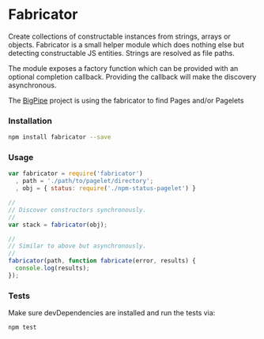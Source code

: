 # Fabricator

Create collections of constructable instances from strings, arrays or objects.
Fabricator is a small helper module which does nothing else but detecting
constructable JS entities. Strings are resolved as file paths.

The module exposes a factory function which can be provided with an optional
completion callback. Providing the callback will make the discovery asynchronous.

The [BigPipe] project is using the fabricator to find Pages and/or Pagelets

### Installation

```bash
npm install fabricator --save
```

### Usage

```js
var fabricator = require('fabricator')
  , path = './path/to/pagelet/directory';
  , obj = { status: require('./npm-status-pagelet') }

//
// Discover constructors synchronously.
//
var stack = fabricator(obj);

//
// Similar to above but asynchronously.
//
fabricator(path, function fabricate(error, results) {
  console.log(results);
});
```

### Tests

Make sure devDependencies are installed and run the tests via:

```js
npm test
```

[BigPipe]: http://bigpipe.io/